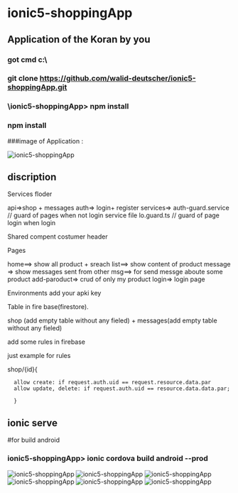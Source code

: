 

# ionic5-shoppingApp

## Application of the Koran by you


### got cmd  c:\
 ### git clone   https://github.com/walid-deutscher/ionic5-shoppingApp.git

### \ionic5-shoppingApp> npm install

### npm install


###image of Application :

![ionic5-shoppingApp](https://raw.githubusercontent.com/walid-deutscher/ionic5-shoppingApp/master/images/01.png)





## discription



Services floder

api=>shop  + messages
auth=> login+ register
services=> auth-guard.service // guard of pages when not login
service file
lo.guard.ts // guard of page login  when  login



Shared compent
costumer header


Pages

home==> show all product + sreach 
list==> show content of product
message => show messages sent  from other
msg==>  for send messge aboute some product
add-paroduct=> crud of only my product
login=> login page


Environments
add your apki key





Table in fire base(firestore).

   shop (add empty table without any fieled)
      +
   messages(add empty table without any fieled)




add some rules in firebase




just example for rules


shop/{id}{
       
      allow create: if request.auth.uid == request.resource.data.par  
      allow update, delete: if request.auth.uid == resource.data.data.par;

	  }










## ionic serve



#for build  android

### ionic5-shoppingApp>  ionic cordova build android --prod








![ionic5-shoppingApp](https://raw.githubusercontent.com/walid-deutscher/ionic5-shoppingApp/master/images/1%20(2).png)
![ionic5-shoppingApp](https://raw.githubusercontent.com/walid-deutscher/ionic5-shoppingApp/master/images/1%20(3).png)
![ionic5-shoppingApp](https://raw.githubusercontent.com/walid-deutscher/ionic5-shoppingApp/master/images/1%20(4).png)
![ionic5-shoppingApp](https://raw.githubusercontent.com/walid-deutscher/ionic5-shoppingApp/master/images/1%20(5).png)
![ionic5-shoppingApp](https://raw.githubusercontent.com/walid-deutscher/ionic5-shoppingApp/master/images/1%20(1).png)
![ionic5-shoppingApp]()









